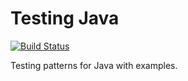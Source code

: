 # Testing Java

[![Build Status](https://travis-ci.org/raoufaghrout/java-testing.svg?branch=master)](https://travis-ci.org/raoufaghrout/java-testing)

Testing patterns for Java with examples.
